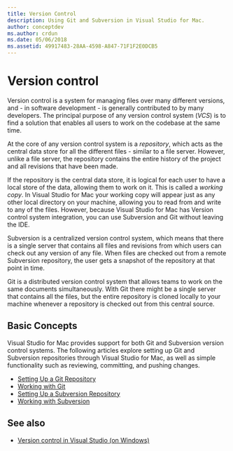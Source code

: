 ```yaml
---
title: Version Control
description: Using Git and Subversion in Visual Studio for Mac.
author: conceptdev
ms.author: crdun
ms.date: 05/06/2018
ms.assetid: 49917483-28AA-4598-A847-71F1F2E0DCB5
---
```


# Version control

Version control is a system for managing files over many different versions, and - in software development - is generally contributed to by many developers. The principal purpose of any version control system (_VCS_) is to find a solution that enables all users to work on the codebase at the same time.

At the core of any version control system is a _repository_, which acts as the central data store for all the different files - similar to a file server. However, unlike a file server, the repository contains the entire history of the project and all revisions that have been made.

If the repository is the central data store, it is logical for each user to have a local store of the data, allowing them to work on it. This is called a _working copy_. In Visual Studio for Mac your working copy will appear just as any other local directory on your machine, allowing you to read from and write to any of the files. However, because Visual Studio for Mac has Version control system integration, you can use Subversion and Git without leaving the IDE.

Subversion is a centralized version control system, which means that there is a single server that contains all files and revisions from which users can check out any version of any file. When files are checked out from a remote Subversion repository, the user gets a snapshot of the repository at that point in time.

Git is a distributed version control system that allows teams to work on the same documents simultaneously. With Git there might be a single server that contains all the files, but the entire repository is cloned locally to your machine whenever a repository is checked out from this central source.

## Basic Concepts

Visual Studio for Mac provides support for both Git and Subversion version control systems. The following articles explore setting up Git and Subversion repositories through Visual Studio for Mac, as well as simple functionality such as reviewing, committing, and pushing changes.

* [Setting Up a Git Repository](set-up-git-repository.md)
* [Working with Git](working-with-git.md)
* [Setting Up a Subversion Repository](set-up-subversion-repository.md)
* [Working with Subversion](working-with-subversion.md)

## See also

* [Version control in Visual Studio (on Windows)](/visualstudio/version-control/)
